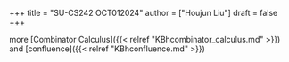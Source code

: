+++
title = "SU-CS242 OCT012024"
author = ["Houjun Liu"]
draft = false
+++

more [Combinator Calculus]({{< relref "KBhcombinator_calculus.md" >}}) and [confluence]({{< relref "KBhconfluence.md" >}})
